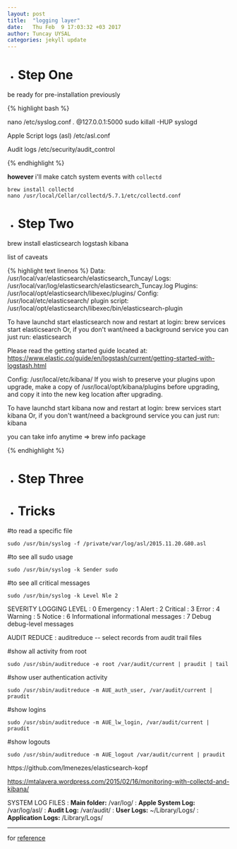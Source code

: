 ```yaml
---
layout: post
title:  "logging layer"
date:   Thu Feb  9 17:03:32 +03 2017
author: Tuncay UYSAL
categories: jekyll update
---
```






* # Step One

 be ready for pre-installation previously

{% highlight bash %}

nano /etc/syslog.conf
*.*                     @127.0.0.1:5000
sudo killall -HUP syslogd

Apple Script logs (asl)
/etc/asl.conf

Audit logs
/etc/security/audit_control

{% endhighlight %}

**however** i'll make catch system events with `collectd`

```
brew install collectd
nano /usr/local/Cellar/collectd/5.7.1/etc/collectd.conf

```

* # Step Two

 brew install elasticsearch logstash kibana

 list of caveats

{% highlight text linenos %}
Data:    /usr/local/var/elasticsearch/elasticsearch_Tuncay/
Logs:    /usr/local/var/log/elasticsearch/elasticsearch_Tuncay.log
Plugins: /usr/local/opt/elasticsearch/libexec/plugins/
Config:  /usr/local/etc/elasticsearch/
plugin script: /usr/local/opt/elasticsearch/libexec/bin/elasticsearch-plugin

To have launchd start elasticsearch now and restart at login:
  brew services start elasticsearch
Or, if you don't want/need a background service you can just run:
  elasticsearch

Please read the getting started guide located at:
  https://www.elastic.co/guide/en/logstash/current/getting-started-with-logstash.html

Config: /usr/local/etc/kibana/
If you wish to preserve your plugins upon upgrade, make a copy of
/usr/local/opt/kibana/plugins before upgrading, and copy it into the
new keg location after upgrading.

To have launchd start kibana now and restart at login:
  brew services start kibana
Or, if you don't want/need a background service you can just run:
  kibana


you can take info anytime => brew info package

{% endhighlight %}

* # Step Three

* # Tricks

#to read a specific file

`sudo /usr/bin/syslog -f /private/var/log/asl/2015.11.20.G80.asl`

#to see all sudo usage

`sudo /usr/bin/syslog -k Sender sudo`

#to see all critical messages

`sudo /usr/bin/syslog -k Level Nle 2`

SEVERITY LOGGING LEVEL
: 0 Emergency
: 1 Alert
: 2 Critical
: 3 Error
: 4 Warning
: 5 Notice
: 6 Informational informational messages
: 7 Debug debug-level messages

<p> </p>

AUDIT REDUCE
: auditreduce -- select records from audit trail files

#show all activity from root

`sudo /usr/sbin/auditreduce -e root /var/audit/current | praudit | tail`

#show user authentication activity

`sudo /usr/sbin/auditreduce -m AUE_auth_user, /var/audit/current | praudit`

#show logins

`sudo /usr/sbin/auditreduce -m AUE_lw_login, /var/audit/current | praudit`

#show logouts

`sudo /usr/sbin/auditreduce -m AUE_logout /var/audit/current | praudit`

<p> </p>  https://github.com/lmenezes/elasticsearch-kopf

https://mtalavera.wordpress.com/2015/02/16/monitoring-with-collectd-and-kibana/  

SYSTEM LOG FILES
: **Main folder:** /var/log/
: **Apple System Log:** /var/log/asl/
: **Audit Log:** /var/audit/
: **User Logs:** ~/Library/Logs/ 
: **Application Logs:** /Library/Logs/

---

for [reference]

[reference]: http://macadmins.psu.edu/wp-content/uploads/sites/24696/2016/06/psumac2016-19-osxlogs_macadmins_2016.pdf